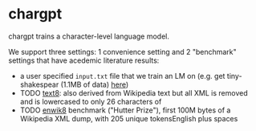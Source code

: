 # chargpt

chargpt trains a character-level language model.

We support three settings: 1 convenience setting and 2 "benchmark" settings that have acedemic literature results:

- a user specified `input.txt` file that we train an LM on (e.g. get tiny-shakespear (1.1MB of data) [here](https://raw.githubusercontent.com/karpathy/char-rnn/master/data/tinyshakespeare/input.txt))
- TODO [text8](http://mattmahoney.net/dc/textdata.html): also derived from Wikipedia text but all XML is removed and is lowercased to only 26 characters of
- TODO [enwik8](http://prize.hutter1.net) benchmark ("Hutter Prize"), first 100M bytes of a Wikipedia XML dump, with 205 unique tokensEnglish plus spaces
